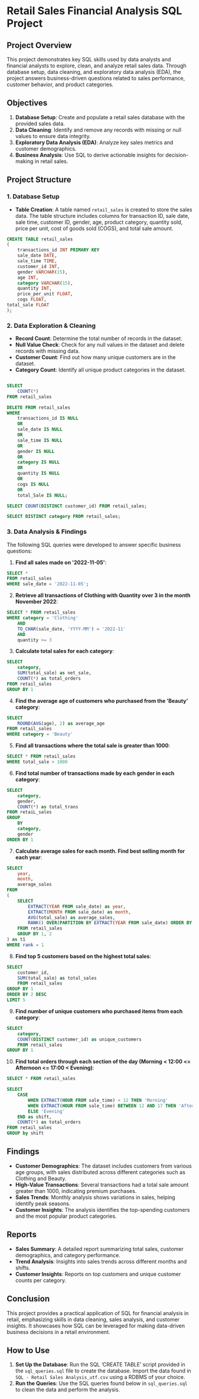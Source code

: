 # Retail Sales Financial Analysis SQL Project

## Project Overview

This project demonstrates key SQL skills used by data analysts and financial analysts to explore, clean, and analyze retail sales data. Through database setup, data cleaning, and exploratory data analysis (EDA), the project answers business-driven questions related to sales performance, customer behavior, and product categories.

## Objectives

1. **Database Setup**: Create and populate a retail sales database with the provided sales data.
2. **Data Cleaning**: Identify and remove any records with missing or null values to ensure data integrity.
3. **Exploratory Data Analysis (EDA)**: Analyze key sales metrics and customer demographics.
4. **Business Analysis**: Use SQL to derive actionable insights for decision-making in retail sales.

## Project Structure

### 1. Database Setup

- **Table Creation**: A table named `retail_sales` is created to store the sales data. The table structure includes columns for transaction ID, sale date, sale time, customer ID, gender, age, product category, quantity sold, price per unit, cost of goods sold (COGS), and total sale amount.

```sql
CREATE TABLE retail_sales
(
	transactions_id INT PRIMARY KEY
	sale_date DATE,
	sale_time TIME,
	customer_id INT,
	gender VARCHAR(15),
	age INT,
	category VARCHAR(15),
	quantity INT,
	price_per_unit FLOAT,
	cogs FLOAT,
total_sale FLOAT
);
```

### 2. Data Exploration & Cleaning

- **Record Count**: Determine the total number of records in the dataset.
- **Null Value Check**: Check for any null values in the dataset and delete records with missing data.
- **Customer Count**: Find out how many unique customers are in the dataset.
- **Category Count**: Identify all unique product categories in the dataset.


```sql

SELECT
	COUNT(*)
FROM retail_sales

DELETE FROM retail_sales
WHERE
	transactions_id IS NULL
	OR
	sale_date IS NULL
	OR
	sale_time IS NULL
	OR 
	gender IS NULL
	OR
	category IS NULL
	OR
	quantity IS NULL
	OR
	cogs IS NULL
	OR
	total_Sale IS NULL;

SELECT COUNT(DISTINCT customer_id) FROM retail_sales;

SELECT DISTINCT category FROM retail_sales;
```

### 3. Data Analysis & Findings

The following SQL queries were developed to answer specific business questions:

1. **Find all sales made on '2022-11-05'**:
```sql
SELECT *
FROM retail_sales
WHERE sale_date = '2022-11-05';
```

2. **Retrieve all transactions of Clothing with Quantity over 3 in the month November 2022**:
```sql
SELECT * FROM retail_sales
WHERE category = 'Clothing'
	AND
	TO_CHAR(sale_date, 'YYYY-MM') = '2022-11'
	AND
	quantity >= 3
```

3. **Calculate total sales for each category**:
```sql
SELECT 
	category,
	SUM(total_sale) as net_sale,
	COUNT(*) as total_orders
FROM retail_sales
GROUP BY 1
```

4. **Find the average age of customers who purchased from the 'Beauty' category**:
```sql
SELECT
	ROUND(AVG(age), 2) as average_age
FROM retail_sales
WHERE category = 'Beauty'
```

5. **Find all transactions where the total sale is greater than 1000**:
```sql
SELECT * FROM retail_sales
WHERE total_sale > 1000
```

6. **Find total number of transactions made by each gender in each category**:
```sql
SELECT
	category,
	gender,
	COUNT(*) as total_trans
FROM retaiL_sales
GROUP
	BY
	category,
	gender
ORDER BY 1
```

7. **Calculate average sales for each month. Find best selling month for each year**:
```sql
SELECT 
	year,
	month,
	average_sales
FROM
(
	SELECT 
		EXTRACT(YEAR FROM sale_date) as year,
		EXTRACT(MONTH FROM sale_date) as month,
		AVG(total_sale) as average_sales,
		RANK() OVER(PARTITION BY EXTRACT(YEAR FROM sale_date) ORDER BY AVG(total_sale) DESC) as rank
	FROM retail_sales
	GROUP BY 1, 2
) as t1
WHERE rank = 1
```

8. **Find top 5 customers based on the highest total sales**:
```sql
SELECT
	customer_id,
	SUM(total_sale) as total_sales
	FROM retail_sales
GROUP BY 1
ORDER BY 2 DESC
LIMIT 5
```

9. **Find number of unique customers who purchased items from each category**:
```sql
SELECT
	category,
	COUNT(DISTINCT customer_id) as unique_customers
	FROM retail_sales
GROUP BY 1
```

10. **Find total orders through each section of the day (Morning < 12:00 <= Afternoon <= 17:00 < Evening)**:
```sql
SELECT * FROM retail_sales

SELECT
	CASE
		WHEN EXTRACT(HOUR FROM sale_time) < 12 THEN 'Morning'
		WHEN EXTRACT(HOUR FROM sale_time) BETWEEN 12 AND 17 THEN 'Afternoon'
		ELSE 'Evening'
	END as shift,
	COUNT(*) as total_orders
FROM retail_sales
GROUP by shift
```

## Findings

- **Customer Demographics**: The dataset includes customers from various age groups, with sales distributed across different categories such as Clothing and Beauty.
- **High-Value Transactions**: Several transactions had a total sale amount greater than 1000, indicating premium purchases.
- **Sales Trends**: Monthly analysis shows variations in sales, helping identify peak seasons.
- **Customer Insights**: The analysis identifies the top-spending customers and the most popular product categories.

## Reports

- **Sales Summary**: A detailed report summarizing total sales, customer demographics, and category performance.
- **Trend Analysis**: Insights into sales trends across different months and shifts.
- **Customer Insights**: Reports on top customers and unique customer counts per category.

## Conclusion

This project provides a practical application of SQL for financial analysis in retail, emphasizing skills in data cleaning, sales analysis, and customer insights. It showcases how SQL can be leveraged for making data-driven business decisions in a retail environment.

## How to Use

1. **Set Up the Database**: Run the SQL ‘CREATE TABLE’ script provided in the `sql_queries.sql` file to create the database. Import the data found in `SQL - Retail Sales Analysis_utf.csv` using a RDBMS of your choice.
2. **Run the Queries**: Use the SQL queries found below in `sql_queries.sql` to clean the data and perform the analysis.
